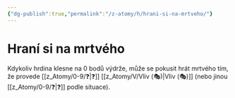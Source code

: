```yaml
---
{"dg-publish":true,"permalink":"/z-atomy/h/hrani-si-na-mrtveho/"}
---
```


# Hraní si na mrtvého  
Kdykoliv hrdina klesne na 0 bodů výdrže, může se pokusit hrát mrtvého tím, že provede [[z_Atomy/0-9/❓\|❓]] [[z_Atomy/V/Vliv (🎭)\|Vliv (🎭)]] (nebo jinou [[z_Atomy/0-9/❓\|❓]] podle situace).